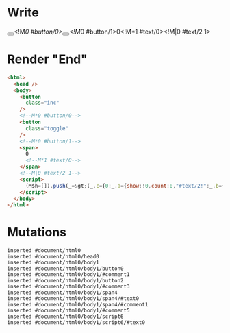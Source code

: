 # Write
  <button class=inc></button><!M*0 #button/0><button class=toggle></button><!M*0 #button/1><span>0<!M*1 #text/0></span><!M|0 #text/2 1><script>(M$h=[]).push(_=>(_.c={0:_.a={show:!0,count:0,"#text/2!":_.b={}},1:_.b},_.a["#text/2("]=_._["packages/translator-tags/src/__tests__/fixtures/basic-conditional-counter/template.marko_1_renderer"](_.a),_.b._=_.a,_.c),[0,"packages/translator-tags/src/__tests__/fixtures/basic-conditional-counter/template.marko_0_show",0,"packages/translator-tags/src/__tests__/fixtures/basic-conditional-counter/template.marko_0_count",])</script>


# Render "End"
```html
<html>
  <head />
  <body>
    <button
      class="inc"
    />
    <!--M*0 #button/0-->
    <button
      class="toggle"
    />
    <!--M*0 #button/1-->
    <span>
      0
      <!--M*1 #text/0-->
    </span>
    <!--M|0 #text/2 1-->
    <script>
      (M$h=[]).push(_=&gt;(_.c={0:_.a={show:!0,count:0,"#text/2!":_.b={}},1:_.b},_.a["#text/2("]=_._["packages/translator-tags/src/__tests__/fixtures/basic-conditional-counter/template.marko_1_renderer"](_.a),_.b._=_.a,_.c),[0,"packages/translator-tags/src/__tests__/fixtures/basic-conditional-counter/template.marko_0_show",0,"packages/translator-tags/src/__tests__/fixtures/basic-conditional-counter/template.marko_0_count",])
    </script>
  </body>
</html>
```

# Mutations
```
inserted #document/html0
inserted #document/html0/head0
inserted #document/html0/body1
inserted #document/html0/body1/button0
inserted #document/html0/body1/#comment1
inserted #document/html0/body1/button2
inserted #document/html0/body1/#comment3
inserted #document/html0/body1/span4
inserted #document/html0/body1/span4/#text0
inserted #document/html0/body1/span4/#comment1
inserted #document/html0/body1/#comment5
inserted #document/html0/body1/script6
inserted #document/html0/body1/script6/#text0
```
